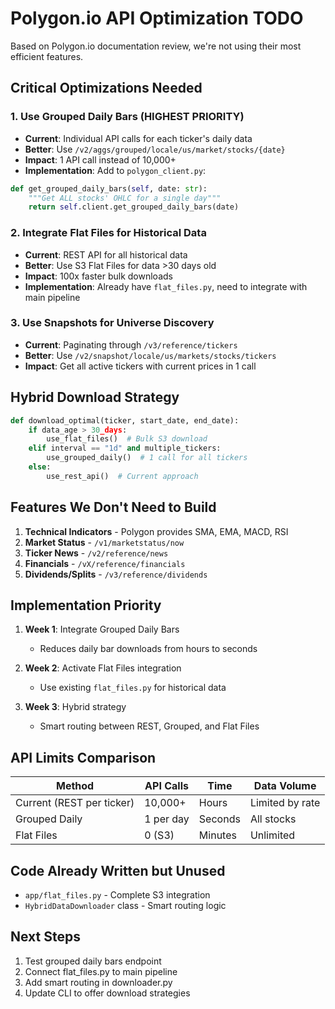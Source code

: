 # Polygon.io API Optimization TODO

Based on Polygon.io documentation review, we're not using their most efficient features.

## Critical Optimizations Needed

### 1. Use Grouped Daily Bars (HIGHEST PRIORITY)
- **Current**: Individual API calls for each ticker's daily data
- **Better**: Use `/v2/aggs/grouped/locale/us/market/stocks/{date}` 
- **Impact**: 1 API call instead of 10,000+
- **Implementation**: Add to `polygon_client.py`:
```python
def get_grouped_daily_bars(self, date: str):
    """Get ALL stocks' OHLC for a single day"""
    return self.client.get_grouped_daily_bars(date)
```

### 2. Integrate Flat Files for Historical Data
- **Current**: REST API for all historical data
- **Better**: Use S3 Flat Files for data >30 days old
- **Impact**: 100x faster bulk downloads
- **Implementation**: Already have `flat_files.py`, need to integrate with main pipeline

### 3. Use Snapshots for Universe Discovery
- **Current**: Paginating through `/v3/reference/tickers`
- **Better**: Use `/v2/snapshot/locale/us/markets/stocks/tickers`
- **Impact**: Get all active tickers with current prices in 1 call

## Hybrid Download Strategy

```python
def download_optimal(ticker, start_date, end_date):
    if data_age > 30_days:
        use_flat_files()  # Bulk S3 download
    elif interval == "1d" and multiple_tickers:
        use_grouped_daily()  # 1 call for all tickers
    else:
        use_rest_api()  # Current approach
```

## Features We Don't Need to Build

1. **Technical Indicators** - Polygon provides SMA, EMA, MACD, RSI
2. **Market Status** - `/v1/marketstatus/now` 
3. **Ticker News** - `/v2/reference/news`
4. **Financials** - `/vX/reference/financials`
5. **Dividends/Splits** - `/v3/reference/dividends` 

## Implementation Priority

1. **Week 1**: Integrate Grouped Daily Bars
   - Reduces daily bar downloads from hours to seconds
   
2. **Week 2**: Activate Flat Files integration
   - Use existing `flat_files.py` for historical data
   
3. **Week 3**: Hybrid strategy
   - Smart routing between REST, Grouped, and Flat Files

## API Limits Comparison

| Method | API Calls | Time | Data Volume |
|--------|-----------|------|-------------|
| Current (REST per ticker) | 10,000+ | Hours | Limited by rate |
| Grouped Daily | 1 per day | Seconds | All stocks |
| Flat Files | 0 (S3) | Minutes | Unlimited |

## Code Already Written but Unused

- `app/flat_files.py` - Complete S3 integration
- `HybridDataDownloader` class - Smart routing logic

## Next Steps

1. Test grouped daily bars endpoint
2. Connect flat_files.py to main pipeline  
3. Add smart routing in downloader.py
4. Update CLI to offer download strategies
